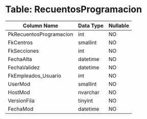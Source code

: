 # Table: RecuentosProgramacion

| Column Name | Data Type | Nullable |
|-------------|-----------|----------|
| PkRecuentosProgramacion | int | NO |
| FkCentros | smallint | NO |
| FkSecciones | int | NO |
| FechaAlta | datetime | NO |
| FechaValidez | datetime | NO |
| FkEmpleados_Usuario | int | NO |
| UserMod | smallint | NO |
| HostMod | nvarchar | NO |
| VersionFila | tinyint | NO |
| FechaMod | datetime | NO |
